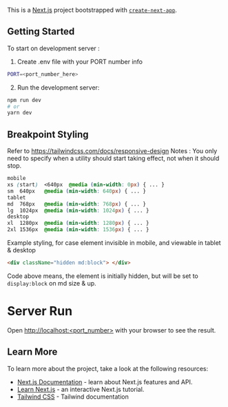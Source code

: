 This is a [Next.js](https://nextjs.org/) project bootstrapped with [`create-next-app`](https://github.com/vercel/next.js/tree/canary/packages/create-next-app).

## Getting Started

To start on development server :

1. Create .env file with your PORT number info

```bash
PORT=<port_number_here>
```

2. Run the development server:

```bash
npm run dev
# or
yarn dev
```

## Breakpoint Styling

Refer to https://tailwindcss.com/docs/responsive-design
Notes : You only need to specify when a utility should start taking effect, not when it should stop.

```css
mobile
xs (start)	<640px	@media (min-width: 0px) { ... }
sm	640px	@media (min-width: 640px) { ... }
tablet
md	768px	@media (min-width: 768px) { ... }
lg	1024px	@media (min-width: 1024px) { ... }
desktop
xl	1280px	@media (min-width: 1280px) { ... }
2xl	1536px	@media (min-width: 1536px) { ... }
```

Example styling, for case element invisible in mobile, and viewable in tablet & desktop

```html
<div className="hidden md:block"> </div>
```

Code above means, the element is initially hidden, but will be set to ```display:block``` on md size & up.


# Server Run

Open [http://localhost:<port_number>](http://localhost:<port_number>) with your browser to see the result.

## Learn More

To learn more about the project, take a look at the following resources:

- [Next.js Documentation](https://nextjs.org/docs) - learn about Next.js features and API.
- [Learn Next.js](https://nextjs.org/learn) - an interactive Next.js tutorial.
- [Tailwind CSS](https://tailwindcss.com/) - Tailwind documentation